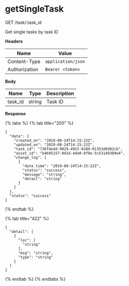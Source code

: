 # getSingleTask

GET /task/:task\_id

Get single tasks by task ID

**Headers**

| Name          | Value              |
| ------------- | ------------------ |
| Content-Type  | `application/json` |
| Authorization | `Bearer <token>`   |

**Body**

| Name     | Type   | Description |
| -------- | ------ | ----------- |
| task\_id | string | Task ID     |

**Response**

{% tabs %}
{% tab title="200" %}
```
{
  "data": {
    "created_on": "2019-08-24T14:15:22Z",
    "updated_on": "2019-08-24T14:15:22Z",
    "task_id": "736fde4d-9029-4915-8189-01353d6982cb",
    "asset_id": "b4695157-0d1d-4da0-8f9e-5c53149389e4",
    "change_log": [
      {
        "date_time": "2019-08-24T14:15:22Z",
        "status": "success",
        "message": "string",
        "detail": "string"
      }
    ]
  },
  "status": "success"
}
```
{% endtab %}

{% tab title="422" %}
```
{
  "detail": [
    {
      "loc": [
        "string"
      ],
      "msg": "string",
      "type": "string"
    }
  ]
}
```
{% endtab %}
{% endtabs %}
